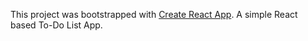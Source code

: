 This project was bootstrapped with [Create React App](https://github.com/facebook/create-react-app).
A simple React based To-Do List App.
